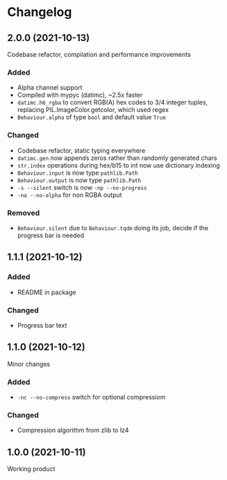 # Changelog

## 2.0.0 (2021-10-13)

Codebase refactor, compilation and performance improvements

### Added

- Alpha channel support
- Compiled with mypyc (datimc), ~2.5x faster
- `datimc.h6_rgba` to convert RGB(A) hex codes to 3/4 integer tuples, replacing
  PIL.ImageColor.getcolor, which used regex
- `Behaviour.alpha` of type `bool` and default value `True`

### Changed

- Codebase refactor, static typing everywhere
- `datimc.gen` now appends zeros rather than randomly generated chars
- `str.index` operations during hex/b15 to int now use dictionary indexing
- `Behaviour.input` is now type `pathlib.Path`
- `Behaviour.output` is now type `pathlib.Path`
- `-s --silent` switch is now `-np --no-progress`
- `-na --no-alpha` for non RGBA output

### Removed

- `Behaviour.silent` due to `Behaviour.tqdm` doing its job, decide if the
  progress bar is needed

## 1.1.1 (2021-10-12)

### Added

- README in package

### Changed

- Progress bar text

## 1.1.0 (2021-10-12)

Minor changes

### Added

- `-nc --no-compress` switch for optional compressiom

### Changed

- Compression algorithm from zlib to lz4

## 1.0.0 (2021-10-11)

Working product
